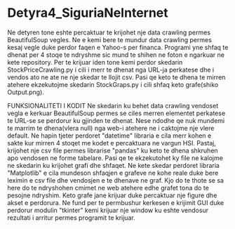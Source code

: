 # Detyra4_SiguriaNeInternet


   Ne detyren tone eshte percaktuar te krijohet nje data crawling permes BeautifulSoup vegles. Ne e kemi bere te mundur data crawling permes kesaj vegle duke perdor faqen e Yahoo-s per financa. Programi yne shfaq te dhenat per 4 stoqe te ndryshme sic mund te shihen ne foton e ngarkuar ne kete repository. Per te krijuar iden tone kemi perdor skedarin StockPriceCrawling.py i cili i merr te dhenat nga URL-ja perkatese dhe i vendos ato ne ate ne nje skedar te llojit csv. Pasi qe keto te dhena te mirren atehere ekzekutojme skedarin StockGraps.py i cili shfaq keto grafe(shiko Output.png). 

  FUNKSIONALITETI I KODIT
   Ne skedarin ku behet data crawling vendoset vegla e kerkuar BeautifulSoup permes se ciles merren elementet perkatese te URL-se se perdorur ku gjinden te dhenat. Nese ndodhe qe nuk mundemi te marrim te dhena(vlera null) nga web-i atehere ne i caktojme nje vlere default. Ne hapin tjeter perdoret "datetime" libraria e cila merr kohen e sakte kur mirren 4 stoqet me kodet e percaktuara ne vargun HSI. Pastaj, krijohet nje csv file permes librarise "pandas" ku keto te dhena shkruhen apo vendosen ne forme tabelare. Pasi qe te ekzekutohet ky file ne kalojme ne skedarin ku krijohet grafi dhe shfaqet. Ne kete skedar perdoret libraria "Matplotlib" e cila mundeson shfaqjen e grafeve ne kohe reale duke bere leximin e csv file dhe vendosjen e te dhenave ne graf. Kjo do te thote se sa here do te ndryshohen cmimet ne web atehere edhe grafet tona do te pesojne ndryshim. Keto grafe jane krijuar duke percaktuar nje figure dhe akset e perdorura. Ne fund per te permbushur kerkesen e krijimit GUI duke perdorur modulin "tkinter" kemi krijuar nje window ku eshte vendosur rezultati i arritur permes programit te krijuar.
   
   
   
